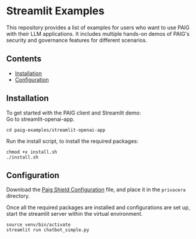 # Streamlit Examples
This repository provides a list of examples for users who want to use PAIG with their LLM applications. It includes multiple hands-on demos of PAIG's security and governance features for different scenarios.

## Contents
- [Installation](#installation)
- [Configuration](#configuration)

## Installation
To get started with the PAIG client and Streamlit demo:
<br>Go to streamlit-openai-app.
```shell
cd paig-examples/streamlit-openai-app
```
Run the install script, to install the required packages:
```shell
chmod +x install.sh
./install.sh
```

## Configuration

Download the [Paig Shield Configuration](https://docs.paig.ai/integration/python-applications.html#downloading-privacera-shield-configuration-file) file, and place it in the `privacera` directory.

Once all the required packages are installed and configurations are set up, start the streamlit server within the virtual environment.

```shell
source venv/bin/activate
streamlit run chatbot_simple.py
```
